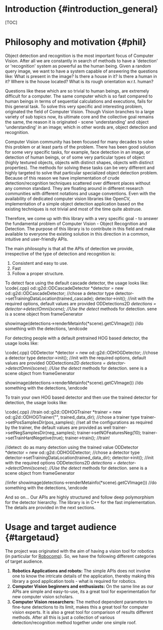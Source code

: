 Introduction {#introduction_general}
================

[TOC]

Philosophy and motivation {#phil}
====

Object detection and recognition is the most important focus of Computer Vision. After all we are constantly in search of methods to have a 'detection' or 'recognition' system as powerful as the human being. Given a random query image, we want to have a system capable of answering the questions like: What is present in the image? Is there a house in it? Is there a human in it? Where is the house located? What is its rough orientation w.r.t. human? 

Questions like these which are so trivial to human beings, are extremely difficult for a computer. The same computer which is so fast compared to human beings in terms of sequential calculations and executions, fails for this general task. To solve this very specific and interesting problem, originated the field of Computer Vision. Though Vision branches to a large variety of sub topics now, its ultimate core and the collective goal remains the same, the reason it is originated - scene 'understanding' and object 'understanding' in an image; which in other words are, object detection and recognition.   
   
   
Computer Vision community has been focused for many decades to solve this problem or at least parts of the problem. There has been good solution for some very specific tasks, for example, face detection in an image, or detection of human beings, or of some very particular types of object (highly textured objects, objects with distinct shapes, objects with distinct properties). The methods for solving these tasks can be very different and highly targeted to solve that particular specialized object detection problem. Because of this reason we have implementation of crude detection/recognition techniques scattered over different places without any common standard. They are floating around in different research communities with different notations and usage conventions. Even with the availability of dedicated computer vision libraries like OpenCV, implementation of a simple object detection application based on the existing techniques is not trivial and most of the time quite abstruse.

Therefore, we come up with this library with a very specific goal - to answer the fundamental problem of Computer Vision - Object Recognition and Detection. The purpose of this library is to contribute in this field and make available to everyone the existing solution in this direction in a common, intuitive and user-friendly APIs.

The main philosophy is that all the APIs of detection we provide, irrespective of the type of detection and recognition is: 

1. Consistent and easy to use.
2. Fast
3. Follow a proper structure.


To detect face using the default cascade detector, the usage looks like: 
\code{.cpp}
od::g2d::ODCascadeDetector *detector = new od::g2d::ODCascadeDetector;  //chose a detector type
detector->setTrainingDataLocation(trained_cascade);
detector->init();                                   //init with the required options, default values are provided
ODDetections2D *detections =  detector->detectOmni(scene); //Use the detect* methods for detection.  sene is a scene object from frameGenerator

showimage(detections->renderMetainfo(*scene).getCVImage())  //do something with the detections, 
\endcode


For detecting people with a default pretrained HOG based detector, the usage looks like:
 
\code{.cpp}
ODDetector *detector = new od::g2d::ODHOGDetector;  //chose a detector type
detector->init();                                   //init with the required options, default values are provided
ODDetections2D *detections =  detector->detectOmni(scene); //Use the detect* methods for detection.  sene is a scene object from frameGenerator

showimage(detections->renderMetainfo(*scene).getCVImage())  //do something with the detections, 
\endcode

To train your own HOG based detector and then use the trained detector for detection, the usage looks like:

\code{.cpp}
//train
od::g2d::ODHOGTrainer *trainer = new od::g2d::ODHOGTrainer("", trained_data_dir); //chose a trainer type
trainer->setPosSamplesDir(pos_samples);                                           //set all the configurations as required by the trainer, the default values are provided as well
trainer->setNegSamplesDir(neg_samples);
trainer->setNOFeaturesNeg(10);
trainer->setTrainHardNegetive(true);
trainer->train();                                                                 //train!

//detect: do as many detection using the trained value
ODDetector *detector = new od::g2d::ODHOGDetector;  //chose a detector type
detector->setTrainingDataLocation(trained_data_dir);
detector->init();                                   //init with the required options
ODDetections2D *detections =  detector->detectOmni(scene); //Use the detect* methods for detection. sene is a scene object from frameGenerator

//infer
showimage(detections->renderMetainfo(*scene).getCVImage())  //do something with the detections, 
\endcode

And so on... Our APIs are highly structured and follow deep polymorphism for the detector hierarchy. The library is in C++ for the fast implementation. The details are provided in the next sections. 

Usage and target audience {#targetaud} 
=======
The project was originated with the aim of having a vision tool for robotics (in particular for [Robocomp](https://github.com/robocomp/robocomp)). So, we have the following different categories of target audience. 
   
   1. **Robotics Applications and robots:** The simple APIs does not involve one to know the intricate details of the application, thereby making this library a good application tools - what is required for robotics.
   2. **Computer Vision beginners and enthusiasts:**  On the same line as our APIs are simple and easy-to-use, its a great tool for experimentation for new computer vision scholars.
   3. **Computer Vision researchers:** The method dependent parameters to fine-tune detections to its limit, makes this a great tool for computer vision experts. It is also a great tool for comparison of results different methods. After all this is just a collection of various detection/recognition method together under one simple roof.  

